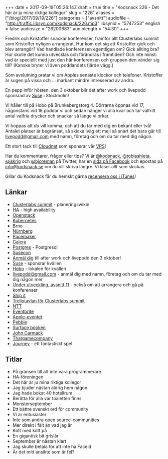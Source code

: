 +++
date = 2017-09-19T05:26:14Z
draft = true
title = "Kodsnack 226 - Det här är ju mina riktiga kollegor"
slug = "226"
aliases = ["/blog/2017/09/19/226"]
categories = ["avsnitt"]
audiofile = "http://traffic.libsyn.com/kodsnack/226.mp3"
libsynid = "5747253"
english = false
audiosize = "26200683"
audiolength = "54:30"
+++

Fredrik och Kristoffer snackar konferenser, framför allt Clusterlabs summit som Kristoffer nyligen arrangerat. Hur kom det sig att Kristoffer gick och blev arrangör? Vad handlade konferensen egentligen om? Gick allting bra? Hur skulle det kunna utvecklas och förändras i framtiden? Och inte minst: vad är speciellt med just den här konferensen och gruppen den vänder sig till? (Kanske bryter vi även poddandets fjärde vägg.)

Som avslutning pratar vi om Apples senaste klockor och telefoner. Kristoffer är sugen på vissa och … markant mindre intresserad av andra.

En pepp inför hösten: den 3 oktober blir det after work och livepodd sponsrad av [Suse](https://www.suse.com/) i Stockholm! 

Vi håller till på Hobo på Brunkebergstorg 4. Dörrarna öppnas vid 17, någonstans vid 18 poddar vi och sedan hänger vi alla kvar och tar valfritt antal valfria drycker och snackar så länge vi orkar.

Vi hoppas att *du* vill komma, och att du tar med dig en bekant eller två! Antalet platser är begränsat, så skicka iväg ett mejl så snart det bara går till [livepodd@gmail.com](mailto:livepodd@gmail.com) med namn, företag och om du tar med dig någon.

Ett stort tack till [Cloudnet](http://www.cloudnet.se) som sponsrar vår [VPS](http://en.wikipedia.org/wiki/Virtual_private_server)!

Har du kommentarer, frågor eller tips? Vi är [@kodsnack](https://www.twitter.com/kodsnack), [@tobiashieta](https://www.twitter.com/tobiashieta), [@iskrig](https://www.twitter.com/iskrig) och [@bjoreman](https://www.twitter.com/bjoreman) på Twitter, har en [sida på Facebook](https://www.facebook.com/kodsnack) och epostas på [info@kodsnack.se](mailto:info@kodsnack.se) om du vill skriva längre. Vi läser allt som skickas.

Gillar du Kodsnack får du hemskt gärna [recensera oss i iTunes](http://itunes.apple.com/se/podcast/kodsnack/id561631498?l=en)!


## Länkar ##
* [Clusterlabs summit](http://plan.alteeve.ca/index.php/Main_Page) - planeringswikin
* [HA](https://en.wikipedia.org/wiki/High-availability_cluster) - high availability
* [Openstack](https://en.wikipedia.org/wiki/OpenStack)
* [Kubernetes](https://en.wikipedia.org/wiki/Kubernetes)
* [Brno](https://en.wikipedia.org/wiki/Brno)
* [Nürnberg](https://en.wikipedia.org/wiki/Nuremberg)
* [Pacemaker](http://clusterlabs.org/pacemaker.html)
* [Galera](http://galeracluster.com/)
* [Postgres](https://en.wikipedia.org/wiki/PostgreSQL) - Postgresql
* [Susecon](https://www.susecon.com/)
* [Anmäl dig](mailto:livepodd@gmail.com) till after work och livepodd den 3 oktober!
* [Suse](https://www.suse.com/) - sponsrar kvällen
* [Hobo](https://hobo.se/sv/) - lokalen för kvällen
* [livepodd@gmail.com](mailto:livepodd@gmail.com) - anmäl dig med namn, företag och om du tar med dig någon mer
* [Under utveckling, avsnitt 11](http://www.timeedit.com/poddavsnitt-11-arrangera-och-ga-pa-konferenser/) - också om att arrangera och gå på konferenser
* [Ship it](https://shipitconf.org/)
* [Trellotavlan för Clusterlabs summit](https://trello.com/b/LNUrtV1Q/clusterlabs-summit-2017)
* [NTT](https://en.wikipedia.org/wiki/NTT_DoCoMo)
* [Eventbrite](https://en.wikipedia.org/wiki/Eventbrite)
* [Apple-eventet](https://www.apple.com/apple-events/september-2017/)
* [Pebble](https://en.wikipedia.org/wiki/Pebble_%28watch%29)
* [Surface booken](https://bjoreman.com/archive-Surface-book.html)
* [John Carmack](https://en.wikipedia.org/wiki/John_Carmack)
* [Thatgamecompany](https://en.wikipedia.org/wiki/Thatgamecompany)
* [Journey](https://en.wikipedia.org/wiki/Journey_%282012_video_game%29) - ett fantastiskt spel

## Titlar ##
* På gränsen till att inte vara programmerare
* HA-föreningen
* Det här är ju mina riktiga kollegor
* Jag bjuder nästan aldrig hem någon
* Jag hade bokat 40 hotellrum
* Berätta för alla var toaletten finns
* Monsterseptember
* Ett bättre svenskt ord för community
* Vi är entusiaster
* Inte som andra open source-communities
* Mer direkt i fält än vad jag är
* Kött med kött på
* En gigantisk bit grislår
* September är nästan klart
* Jag skulle betala för att inte ha Faceid
* Är det mitt ansikte som är fel?